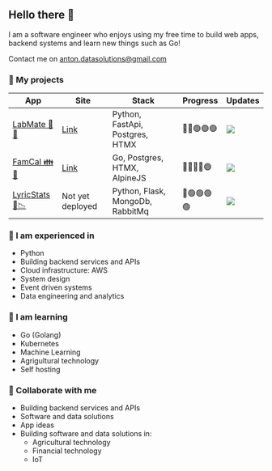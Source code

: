 ## Hello there 👋

I am a software engineer who enjoys using my free time to build web apps, backend systems and learn new things such as Go!

Contact me on anton.datasolutions@gmail.com

### 🔭 My projects
| App | Site | Stack | Progress | Updates |
| --- | --- | --- | --- | --- | 
| [LabMate 🥼🧪](https://github.com/antgobar/labmate) | [Link](https://labmate.ant0n.uk) | Python, FastApi, Postgres, HTMX | 🔴🔴🟢🟢🟢 | ![](https://img.shields.io/github/last-commit/antgobar/labmate?style=flat) |
| [FamCal 👪 📆](https://github.com/antgobar/famcal) | [Link](https://famcal.ant0n.uk) | Go, Postgres, HTMX, AlpineJS | 🔴🔴🔴🔴🟢 | ![](https://img.shields.io/github/last-commit/antgobar/famcal?style=flat) |
| [LyricStats 🎵📉](https://github.com/antgobar/lyrics_analytics) | Not yet deployed | Python, Flask, MongoDb, RabbitMq | 🔴🟢🟢🟢🟢 | ![](https://img.shields.io/github/last-commit/antgobar/lyrics_analytics?style=flat) |

### 💬 I am experienced in
- Python
- Building backend services and APIs
- Cloud infrastructure: AWS
- System design
- Event driven systems
- Data engineering and analytics

### 🌱 I am learning
- Go (Golang)
- Kubernetes
- Machine Learning
- Agrigultural technology
- Self hosting

### 👯 Collaborate with me
- Building backend services and APIs
- Software and data solutions
- App ideas
- Building software and data solutions in:
  - Agricultural technology
  - Financial technology
  - IoT



